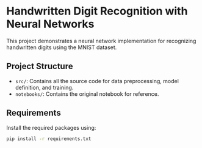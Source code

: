 # Handwritten Digit Recognition with Neural Networks

This project demonstrates a neural network implementation for recognizing handwritten digits using the MNIST dataset.

## Project Structure
- `src/`: Contains all the source code for data preprocessing, model definition, and training.
- `notebooks/`: Contains the original notebook for reference.

## Requirements
Install the required packages using:

```bash
pip install -r requirements.txt

